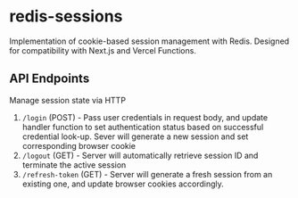 # redis-sessions

Implementation of cookie-based session management with Redis. Designed for compatibility with Next.js and Vercel Functions.

## API Endpoints
Manage session state via HTTP

1. `/login` (POST) - Pass user credentials in request body, and update handler function to set authentication status based on successful credential look-up. Sever will generate a new session and set corresponding browser cookie
2. `/logout` (GET) - Server will automatically retrieve session ID and terminate the active session
3. `/refresh-token` (GET) - Server will generate a fresh session from an existing one, and update browser cookies accordingly.
